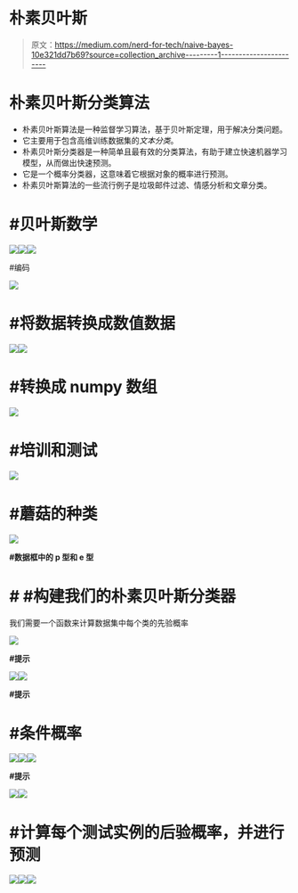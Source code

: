 # 朴素贝叶斯

> 原文：<https://medium.com/nerd-for-tech/naive-bayes-10e321dd7b69?source=collection_archive---------1----------------------->

# 朴素贝叶斯分类算法

*   朴素贝叶斯算法是一种监督学习算法，基于贝叶斯定理，用于解决分类问题。
*   它主要用于包含高维训练数据集的*文本分类*。
*   朴素贝叶斯分类器是一种简单且最有效的分类算法，有助于建立快速机器学习模型，从而做出快速预测。
*   它是一个概率分类器，这意味着它根据对象的概率进行预测。
*   朴素贝叶斯算法的一些流行例子是垃圾邮件过滤、情感分析和文章分类。

# **#贝叶斯数学**

![](img/828eb8cc6e4c78f23e4ee81b5bfee08a.png)![](img/bd9db841f75ccc94b2600cf97ff764ec.png)![](img/949431cf19c6c18caba27fb346f3711f.png)

#编码

![](img/68b5f295112633bbfcf0c9f63a75a480.png)

# **#将数据转换成数值数据**

![](img/59b768c2f7890e00baa60e51e2842d54.png)![](img/c04f56168a807d49bb135996e2276ff8.png)

# **#转换成 numpy 数组**

![](img/a714536a0ca148b17ca8679a686a0c7d.png)

# **#培训和测试**

![](img/af20d17c785a7e1b022983ea7808c3f5.png)

# **#蘑菇的种类**

![](img/71b051b810d94c4379bf97726cd90582.png)

**#数据框中的 p 型和 e 型**

# **# #构建我们的朴素贝叶斯分类器**

我们需要一个函数来计算数据集中每个类的先验概率

![](img/986287333035bd6c826c5e24d0cf77b9.png)

**#提示**

![](img/8cc222aff0b72fda0fe27c355dfc9db6.png)![](img/dd38f456fa8058dfe388203e368afc3a.png)

**#提示**

# #条件概率

![](img/feebdf4c5074816e17453e860f852138.png)![](img/d2ff7cffc5eca8e2d9b4507ae6f2a5cf.png)![](img/979296d0dc1863eebb752a06c7bdbda2.png)

**#提示**

![](img/93124702eba73a4a43bbf00067cb2681.png)![](img/f3ab01b028d797e7a7c0da2c0c0c5e66.png)

# **#计算每个测试实例的后验概率，并进行预测**

![](img/22469cfbe0c6d3f4d29a168ff7fadecc.png)![](img/f13723313f20636bfdcf0c4a40c45c9c.png)![](img/b67b0b71c55701648f59e2f8df851522.png)